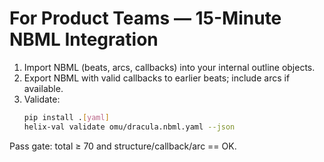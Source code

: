 # For Product Teams — 15-Minute NBML Integration

1) Import NBML (beats, arcs, callbacks) into your internal outline objects.
2) Export NBML with valid callbacks to earlier beats; include arcs if available.
3) Validate:
   ```bash
   pip install .[yaml]
   helix-val validate omu/dracula.nbml.yaml --json
   ```
Pass gate: total ≥ 70 and structure/callback/arc == OK.
